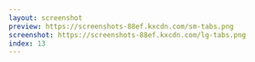 ```yaml
---
layout: screenshot
preview: https://screenshots-88ef.kxcdn.com/sm-tabs.png
screenshot: https://screenshots-88ef.kxcdn.com/lg-tabs.png
index: 13
---
```


